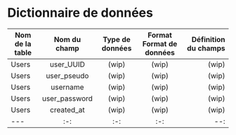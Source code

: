 # Dictionnaire de données

| Nom de la table | Nom du champ | Type de données | Format Format de données | Définition du champs |
|---    |:-:    |:-:    |:-:    |--:    |
| Users | user_UUID | (wip) | (wip) | (wip) |
| Users | user_pseudo | (wip) | (wip) | (wip) |
| Users | username | (wip) | (wip) | (wip) |
| Users | user_password | (wip) | (wip) | (wip) |
| Users | created_at | (wip) | (wip) | (wip) |
|---    |:-:    |:-:    |:-:    |--:    |